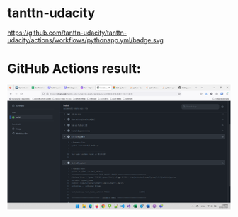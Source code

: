 # tanttn-udacity


https://github.com/tanttn-udacity/tanttn-udacity/actions/workflows/pythonapp.yml/badge.svg

# GitHub Actions result:

![Alt text](image.png)